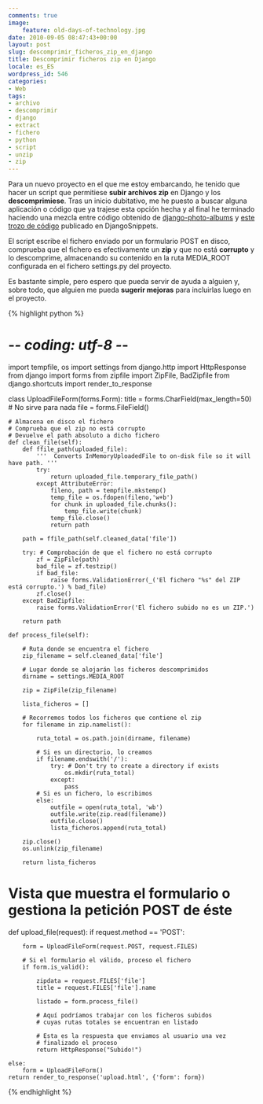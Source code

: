 ```yaml
---
comments: true
image:
    feature: old-days-of-technology.jpg
date: 2010-09-05 08:47:43+00:00
layout: post
slug: descomprimir_ficheros_zip_en_django
title: Descomprimir ficheros zip en Django
locale: es_ES
wordpress_id: 546
categories:
- Web
tags:
- archivo
- descomprimir
- django
- extract
- fichero
- python
- script
- unzip
- zip
---
```


Para un nuevo proyecto en el que me estoy embarcando, he tenido que hacer un script que permitiese **subir archivos zip** en Django y los **descomprimiese**. Tras un inicio dubitativo, me he puesto a buscar alguna aplicación o código que ya trajese esta opción hecha y al final he terminado haciendo una mezcla entre código obtenido de [django-photo-albums](http://code.google.com/p/django-photo-albums/) y [este trozo de código](http://djangosnippets.org/snippets/1893/) publicado en DjangoSnippets.

El script escribe el fichero enviado por un formulario POST en disco, comprueba que el fichero es efectivamente un **zip** y que no está **corrupto** y lo descomprime, almacenando su contenido en la ruta MEDIA_ROOT configurada en el fichero settings.py del proyecto.

Es bastante simple, pero espero que pueda servir de ayuda a alguien y, sobre todo, que alguien me pueda **sugerir mejoras** para incluirlas luego en el proyecto.



{% highlight python %}
# -*- coding: utf-8 -*-

import tempfile, os
import settings
from django.http import HttpResponse
from django import forms
from zipfile import ZipFile, BadZipfile
from django.shortcuts import render_to_response

class UploadFileForm(forms.Form):
	title = forms.CharField(max_length=50) # No sirve para nada
	file  = forms.FileField()

	# Almacena en disco el fichero
	# Comprueba que el zip no está corrupto
	# Devuelve el path absoluto a dicho fichero
	def clean_file(self):
		def ffile_path(uploaded_file):
			'''  Converts InMemoryUploadedFile to on-disk file so it will have path. '''
			try:
				return uploaded_file.temporary_file_path()
			except AttributeError:
				fileno, path = tempfile.mkstemp()
				temp_file = os.fdopen(fileno,'w+b')
				for chunk in uploaded_file.chunks():
					temp_file.write(chunk)
				temp_file.close()
				return path

		path = ffile_path(self.cleaned_data['file'])

		try: # Comprobación de que el fichero no está corrupto
			zf = ZipFile(path)
			bad_file = zf.testzip()
			if bad_file:
				raise forms.ValidationError(_('El fichero "%s" del ZIP está corrupto.') % bad_file)
			zf.close()
		except BadZipfile:
			raise forms.ValidationError('El fichero subido no es un ZIP.')

		return path

	def process_file(self):

		# Ruta donde se encuentra el fichero
		zip_filename = self.cleaned_data['file']

		# Lugar donde se alojarán los ficheros descomprimidos
		dirname = settings.MEDIA_ROOT

		zip = ZipFile(zip_filename)

		lista_ficheros = []

		# Recorremos todos los ficheros que contiene el zip
		for filename in zip.namelist():

			ruta_total = os.path.join(dirname, filename)

			# Si es un directorio, lo creamos
			if filename.endswith('/'):
				try: # Don't try to create a directory if exists
					os.mkdir(ruta_total)
				except:
					pass
			# Si es un fichero, lo escribimos
			else:
				outfile = open(ruta_total, 'wb')
				outfile.write(zip.read(filename))
				outfile.close()
				lista_ficheros.append(ruta_total)

		zip.close()
		os.unlink(zip_filename)

		return lista_ficheros

# Vista que muestra el formulario o gestiona la petición POST de éste
def upload_file(request):
	if request.method == 'POST':

		form = UploadFileForm(request.POST, request.FILES)

		# Si el formulario el válido, proceso el fichero
		if form.is_valid():

			zipdata = request.FILES['file']
			title = request.FILES['file'].name

			listado = form.process_file()

			# Aquí podríamos trabajar con los ficheros subidos
			# cuyas rutas totales se encuentran en listado

			# Esta es la respuesta que enviamos al usuario una vez
			# finalizado el proceso
			return HttpResponse("Subido!")

	else:
		form = UploadFileForm()
	return render_to_response('upload.html', {'form': form})
{% endhighlight %}
